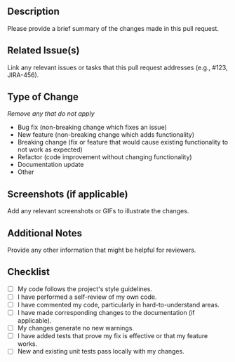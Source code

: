## Description

Please provide a brief summary of the changes made in this pull request.

## Related Issue(s)

Link any relevant issues or tasks that this pull request addresses (e.g., #123, JIRA-456).

## Type of Change
*Remove any that do not apply*

- Bug fix (non-breaking change which fixes an issue)
- New feature (non-breaking change which adds functionality)
- Breaking change (fix or feature that would cause existing functionality to not work as expected)
- Refactor (code improvement without changing functionality)
- Documentation update
- Other

## Screenshots (if applicable)

Add any relevant screenshots or GIFs to illustrate the changes.

## Additional Notes

Provide any other information that might be helpful for reviewers.

## Checklist

- [ ] My code follows the project's style guidelines.
- [ ] I have performed a self-review of my own code.
- [ ] I have commented my code, particularly in hard-to-understand areas.
- [ ] I have made corresponding changes to the documentation (if applicable).
- [ ] My changes generate no new warnings.
- [ ] I have added tests that prove my fix is effective or that my feature works.
- [ ] New and existing unit tests pass locally with my changes.

